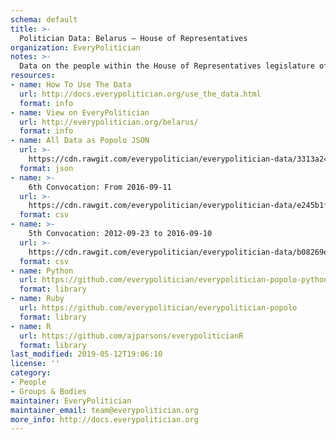```yaml
---
schema: default
title: >-
  Politician Data: Belarus — House of Representatives
organization: EveryPolitician
notes: >-
  Data on the people within the House of Representatives legislature of Belarus.
resources:
- name: How To Use The Data
  url: http://docs.everypolitician.org/use_the_data.html
  format: info
- name: View on EveryPolitician
  url: http://everypolitician.org/belarus/
  format: info
- name: All Data as Popolo JSON
  url: >-
    https://cdn.rawgit.com/everypolitician/everypolitician-data/3313a2469120ec5827fd32817f0564385df3d829/data/Belarus/Chamber/ep-popolo-v1.0.json
  format: json
- name: >-
    6th Convocation: From 2016-09-11
  url: >-
    https://cdn.rawgit.com/everypolitician/everypolitician-data/e245b1f6e7c23b231bf32e696fca29d32b18c5d1/data/Belarus/Chamber/term-6.csv
  format: csv
- name: >-
    5th Convocation: 2012-09-23 to 2016-09-10
  url: >-
    https://cdn.rawgit.com/everypolitician/everypolitician-data/b08269e453500abb4ab508a349217f563e175e15/data/Belarus/Chamber/term-5.csv
  format: csv
- name: Python
  url: https://github.com/everypolitician/everypolitician-popolo-python
  format: library
- name: Ruby
  url: https://github.com/everypolitician/everypolitician-popolo
  format: library
- name: R
  url: https://github.com/ajparsons/everypoliticianR
  format: library
last_modified: 2019-05-12T19:06:10
license: ''
category:
- People
- Groups & Bodies
maintainer: EveryPolitician
maintainer_email: team@everypolitician.org
more_info: http://docs.everypolitician.org
---
```

